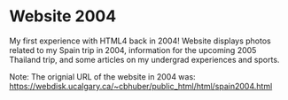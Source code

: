 # Website 2004
My first experience with HTML4 back in 2004!  Website displays photos related to my Spain trip in 2004, information for the upcoming 2005 Thailand trip, and some articles on my undergrad experiences and sports.

Note: The orignial URL of the website in 2004 was: https://webdisk.ucalgary.ca/~cbhuber/public_html/html/spain2004.html
